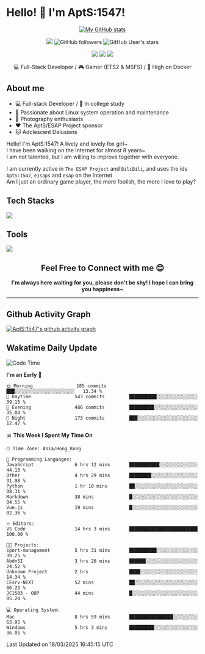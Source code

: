 # Hello! 👋 I'm AptS:1547! 

<div align="center">

 [![My GitHub stats](https://github-readme-stats.vercel.app/api?username=AptS-1547&show_icons=true&theme=transparent)](https://github.com/AptS-1547)

 ![](https://komarev.com/ghpvc/?username=AptS-1547&color=blue&style=flat-square)
 ![GitHub followers](https://img.shields.io/github/followers/AptS-1547?style=flat-square)
 ![GitHub User's stars](https://img.shields.io/github/stars/AptS-1547?style=flat-square)
 
 [![](https://img.shields.io/badge/website-4493f8?style=for-the-badge&logo=About.me&logoColor=white)](https://esaps.net/)
 [![](https://img.shields.io/badge/RSS-4493f8?style=for-the-badge&logo=rss&logoColor=white)](https://esaps.net/feed/)
 [![](https://img.shields.io/badge/Email-4493f8?style=for-the-badge&logo=gmail&logoColor=white)](mailto:apts-1547@esaps.net)

 💻 Full-Stack Developer / 🎮 Gamer (ETS2 & MSFS) / 🐋 High on Docker

</div>

## About me

- 💻 Full-stack Developer / 🏫 In college study
- 📶 Passionate about Linux system operation and maintenance
- 📸 Photography enthusiasts
- ❤ The AptS/ESAP Project sponsor
- 🐱 Adolescent Delusions

Hello! I'm AptS:1547! A lively and lovely fox girl~  
I have been walking on the Internet for almost 8 years~  
I am not talented, but I am willing to improve together with everyone.  

I am currently active in `The ESAP Project` and `BiliBili`, and uses the ids `AptS:1547`, `e1saps` and `esap` on the Internet  
Am I just an ordinary game player, the more foolish, the more I love to play?  

## Tech Stacks
<a href="https://skillicons.dev">
  <img src="https://skillicons.dev/icons?i=py,arduino,php,html,css,javascript,typescript,bash,java,kotlin,vue,go,nodejs,cpp,rust,tailwind" />
</a>
   
## Tools

<a href="https://skillicons.dev">
  <img src="https://skillicons.dev/icons?i=ae,pr,ps,au,blender,visualstudio,vscode,androidstudio,idea,anaconda,gradle,maven,npm,vite,yarn,cloudflare,docker,git,github,githubactions,jenkins,nginx,workers,wordpress,sentry,grafana,prometheus,postgres,mysql,mongodb,redis" />
</a>

## <div align="center"> Feel Free to Connect with me 😊 </div>

**<div align="center">I'm always here waiting for you, please don't be shy! I hope I can bring you happiness~</div>**

----------------------

## Github Activity Graph

[![AptS:1547's github activity graph](https://github-readme-activity-graph.vercel.app/graph?username=AptS-1547&theme=react-dark)](https://github.com/AptS-1547)

## Wakatime Daily Update

<!--START_SECTION:waka-->
![Code Time](http://img.shields.io/badge/Code%20Time-342%20hrs%2015%20mins-blue)

**I'm an Early 🐤** 

```text
🌞 Morning                185 commits         ███░░░░░░░░░░░░░░░░░░░░░░   13.34 % 
🌆 Daytime                543 commits         ██████████░░░░░░░░░░░░░░░   39.15 % 
🌃 Evening                486 commits         █████████░░░░░░░░░░░░░░░░   35.04 % 
🌙 Night                  173 commits         ███░░░░░░░░░░░░░░░░░░░░░░   12.47 % 
```


📊 **This Week I Spent My Time On** 

```text
🕑︎ Time Zone: Asia/Hong_Kong

💬 Programming Languages: 
JavaScript               6 hrs 12 mins       ███████████░░░░░░░░░░░░░░   44.13 % 
Other                    4 hrs 29 mins       ████████░░░░░░░░░░░░░░░░░   31.98 % 
Python                   1 hr 10 mins        ██░░░░░░░░░░░░░░░░░░░░░░░   08.31 % 
Markdown                 38 mins             █░░░░░░░░░░░░░░░░░░░░░░░░   04.55 % 
Vue.js                   19 mins             █░░░░░░░░░░░░░░░░░░░░░░░░   02.36 % 

🔥 Editors: 
VS Code                  14 hrs 3 mins       █████████████████████████   100.00 % 

🐱‍💻 Projects: 
sport-management         5 hrs 31 mins       ██████████░░░░░░░░░░░░░░░   39.25 % 
AbdnSI                   3 hrs 26 mins       ██████░░░░░░░░░░░░░░░░░░░   24.52 % 
Unknown Project          2 hrs               ████░░░░░░░░░░░░░░░░░░░░░   14.34 % 
CEsrv-NEXT               52 mins             ██░░░░░░░░░░░░░░░░░░░░░░░   06.23 % 
JC1503 - OOP             44 mins             █░░░░░░░░░░░░░░░░░░░░░░░░   05.24 % 

💻 Operating System: 
Mac                      8 hrs 59 mins       ████████████████░░░░░░░░░   63.95 % 
Windows                  5 hrs 3 mins        █████████░░░░░░░░░░░░░░░░   36.05 % 
```


 Last Updated on 18/03/2025 16:45:15 UTC
<!--END_SECTION:waka-->
